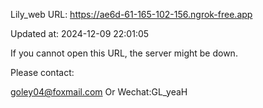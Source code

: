 Lily_web URL: https://ae6d-61-165-102-156.ngrok-free.app

Updated at: 2024-12-09 22:01:05

If you cannot open this URL, the server might be down.

Please contact: 

goley04@foxmail.com Or Wechat:GL_yeaH